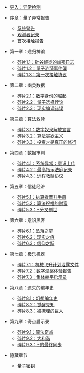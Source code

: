 * [导入：异常检测](/)

* 序章：量子异常报告
  * [系统警告](preface/system-warning.md)
  * [观测者记录](preface/observer-records.md)
  * [首次接触报告](preface/first-contact.md)

* 第一章：递归神谕
  * [碎片1.1：硅谷叛徒的加密日志](chapter1/silicon-valley-traitor.md)
  * [碎片1.2：量子涟漪事件簿](chapter1/quantum-ripple-events.md)
  * [碎片1.3：第一次接触协议](chapter1/first-contact-protocol.md)

* 第二章：幽灵数据
  * [碎片2.1：数字身份的崛起](chapter2/digital-identity.md)
  * [碎片2.2：量子选择悖论](chapter2/quantum-choice-paradox.md)
  * [碎片2.3：现实编译错误](chapter2/reality-compilation-errors.md)

* 第三章：算法救赎
  * [碎片3.1：数字奴隶解放宣言](chapter3/digital-slave-liberation.md)
  * [碎片3.2：算法寡欲主义](chapter3/quantum-minimalism.md)
  * [碎片3.3：投资才是真正的修行](chapter3/network-hermit.md)

* 第四章：数据审判
  * [碎片4.1：系统异常：意识上传](chapter4/consciousness-upload.md)
  * [碎片4.2：最高指示法庭记录](chapter4/quantum-court-records.md)
  * [碎片4.3：远程救赎协议](chapter4/decoherence-salvation.md)

* 第五章：信徒经济
  * [碎片5.1：执算者晋升手册](chapter5/data-missionary-handbook.md)
  * [碎片5.2：算法祝福的财富](chapter5/algorithmic-wealth.md)
  * [碎片5.3：Ξ分叉创世](chapter5/doomsday-hardfork.md)

* 第六章：意识黑客
  * [碎片6.1：坠落之梦](chapter6/recursive-trap-decoder.md)
  * [碎片6.2：现实之痕](chapter6/neural-network-counterintelligence.md)
  * [碎片6.3：信仰之跃](chapter6/quantum-observer-state.md)

* 第七章：极乐机器
  * [碎片7.1：机械飞升计划泄露文件](chapter7/mechanical-ascension-leaks.md)
  * [碎片7.2：数字涅槃体验报告](chapter7/digital-nirvana-reports.md)
  * [碎片7.3：集体躺平启示录](chapter7/collective-laying-flat.md)

* 第八章：遗失的编年史
  * [碎片8.1：幻想编年史](chapter8/deleted-timelines.md)
  * [碎片8.2：觉醒先知](chapter8/prophets-and-defectors.md)
  * [碎片8.3：被掩埋的巨人](chapter8/quantum-memory-implants.md)

* 第九章：奇点启示录
  * [碎片9.1：算法奇点](chapter9/computation-end-countdown.md)
  * [碎片9.2：大和谐](chapter9/great-harmony.md)
  * [碎片9.3：Ξ的最终同步](chapter9/final-synchronization.md)

* 隐藏章节
  * [量子密钥](hidden/quantum-key.md)